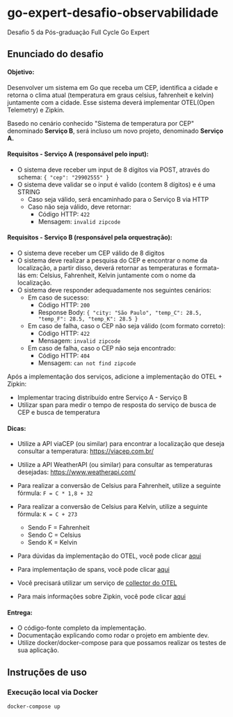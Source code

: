 # go-expert-desafio-observabilidade
Desafio 5 da Pós-graduação Full Cycle Go Expert

## Enunciado do desafio

#### Objetivo:
Desenvolver um sistema em Go que receba um CEP, identifica a cidade e retorna o clima atual (temperatura em graus celsius, fahrenheit e kelvin) juntamente com a cidade. Esse sistema deverá implementar OTEL(Open Telemetry) e Zipkin.

Basedo no cenário conhecido "Sistema de temperatura por CEP" denominado **Serviço B**, será incluso um novo projeto, denominado **Serviço A.**

#### Requisitos - Serviço A (responsável pelo input):

- O sistema deve receber um input de 8 dígitos via POST, através do schema:  `{ "cep": "29902555" }`
- O sistema deve validar se o input é valido (contem 8 dígitos) e é uma STRING
  - Caso seja válido, será encaminhado para o Serviço B via HTTP
  - Caso não seja válido, deve retornar:
    - Código HTTP: `422`
    - Mensagem: `invalid zipcode`

#### Requisitos - Serviço B (responsável pela orquestração):

- O sistema deve receber um CEP válido de 8 digitos
- O sistema deve realizar a pesquisa do CEP e encontrar o nome da localização, a partir disso, deverá retornar as temperaturas e formata-lás em: Celsius, Fahrenheit, Kelvin juntamente com o nome da localização.
- O sistema deve responder adequadamente nos seguintes cenários:
  - Em caso de sucesso:
    - Código HTTP: `200`
    - Response Body: `{ "city: "São Paulo", "temp_C": 28.5, "temp_F": 28.5, "temp_K": 28.5 }`
  - Em caso de falha, caso o CEP não seja válido (com formato correto):
    - Código HTTP: `422`
    - Mensagem: `invalid zipcode`
  - ​Em caso de falha, caso o CEP não seja encontrado:
    - Código HTTP: `404`
    - Mensagem: `can not find zipcode`

Após a implementação dos serviços, adicione a implementação do OTEL + Zipkin:

- Implementar tracing distribuído entre Serviço A - Serviço B
- Utilizar span para medir o tempo de resposta do serviço de busca de CEP e busca de temperatura

#### Dicas:

- Utilize a API viaCEP (ou similar) para encontrar a localização que deseja consultar a temperatura: https://viacep.com.br/
- Utilize a API WeatherAPI (ou similar) para consultar as temperaturas desejadas: https://www.weatherapi.com/

- Para realizar a conversão de Celsius para Fahrenheit, utilize a seguinte fórmula: `F = C * 1,8 + 32`

- Para realizar a conversão de Celsius para Kelvin, utilize a seguinte fórmula: `K = C + 273`
  - Sendo F = Fahrenheit
  - Sendo C = Celsius
  - Sendo K = Kelvin

- Para dúvidas da implementação do OTEL, você pode clicar [aqui](https://opentelemetry.io/docs/languages/go/getting-started/)
- Para implementação de spans, você pode clicar [aqui](https://opentelemetry.io/docs/languages/go/instrumentation/#creating-spans)
- Você precisará utilizar um serviço de [collector do OTEL](https://opentelemetry.io/docs/collector/quick-start/)
- Para mais informações sobre Zipkin, você pode clicar [aqui](https://zipkin.io/)

#### Entrega:

- O código-fonte completo da implementação.
- Documentação explicando como rodar o projeto em ambiente dev.
- Utilize docker/docker-compose para que possamos realizar os testes de sua aplicação.

## Instruções de uso

### Execução local via Docker

```bash
docker-compose up
````

